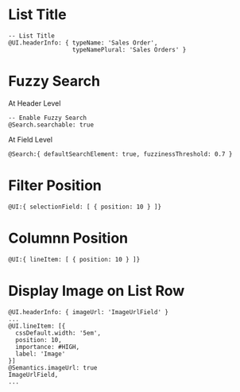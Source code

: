 # List Title

```
-- List Title
@UI.headerInfo: { typeName: 'Sales Order',
                  typeNamePlural: 'Sales Orders' }
```
               
# Fuzzy Search

At Header Level

```
-- Enable Fuzzy Search
@Search.searchable: true
```

At Field Level

```
@Search:{ defaultSearchElement: true, fuzzinessThreshold: 0.7 }
```

# Filter Position

```
@UI:{ selectionField: [ { position: 10 } ]}
```

# Columnn Position

```
@UI:{ lineItem: [ { position: 10 } ]}
```

# Display Image on List Row

```
@UI.headerInfo: { imageUrl: 'ImageUrlField' }
...
@UI.lineItem: [{
  cssDefault.width: '5em',
  position: 10,
  importance: #HIGH,
  label: 'Image'
}]
@Semantics.imageUrl: true
ImageUrlField,
...
```

